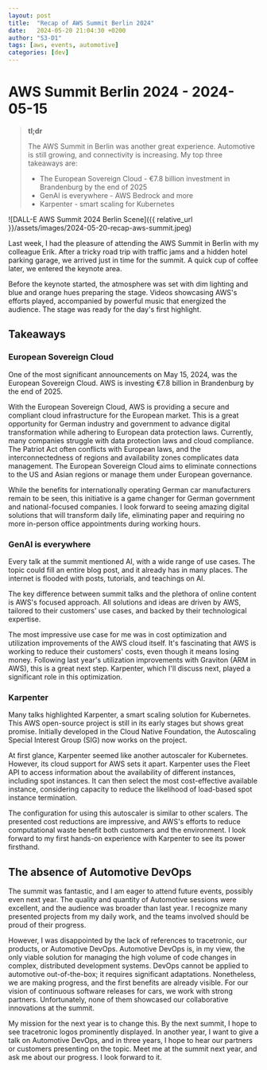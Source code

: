 ```yaml
---
layout: post
title:  "Recap of AWS Summit Berlin 2024"
date:   2024-05-20 21:04:30 +0200
author: "S3-D1"
tags: [aws, events, automotive]
categories: [dev]
---
```


# AWS Summit Berlin 2024 - 2024-05-15

> **tl;dr**
>
> The AWS Summit in Berlin was another great experience. Automotive is still growing, and connectivity is increasing. My top three takeaways are:
> - The European Sovereign Cloud - €7.8 billion investment in Brandenburg by the end of 2025
> - GenAI is everywhere - AWS Bedrock and more
> - Karpenter - smart scaling for Kubernetes

![DALL-E AWS Summit 2024 Berlin Scene]({{ relative_url }}/assets/images/2024-05-20-recap-aws-summit.jpeg)

Last week, I had the pleasure of attending the AWS Summit in Berlin with my colleague Erik. After a tricky road trip with traffic jams and a hidden hotel parking garage, we arrived just in time for the summit. A quick cup of coffee later, we entered the keynote
area.

Before the keynote started, the atmosphere was set with dim lighting and blue and orange hues preparing the stage. Videos showcasing AWS's efforts played, accompanied by powerful music that energized the audience. The stage was ready for the day's first highlight.

##  Takeaways
### European Sovereign Cloud
One of the most significant announcements on May 15, 2024, was the European Sovereign Cloud. AWS is investing €7.8 billion in Brandenburg by the end of 2025.

With the European Sovereign Cloud, AWS is providing a secure and compliant cloud infrastructure for the European market. This is a great opportunity for German industry and government to advance digital transformation while adhering to European data protection laws. Currently, many companies struggle with data protection laws and cloud compliance. The Patriot Act often conflicts with European laws, and the interconnectedness of regions and availability zones complicates data management. The European Sovereign Cloud aims to eliminate connections to the US and Asian regions or manage them under European governance.

While the benefits for internationally operating German car manufacturers remain to be seen, this initiative is a game changer for German government and national-focused companies. I look forward to seeing amazing digital solutions that will transform daily life, eliminating paper and requiring no more in-person office appointments during working hours.

### GenAI is everywhere
Every talk at the summit mentioned AI, with a wide range of use cases. The topic could fill an entire blog post, and it already has in many places. The internet is flooded with posts, tutorials, and teachings on AI.

The key difference between summit talks and the plethora of online content is AWS's focused approach. All solutions and ideas are driven by AWS, tailored to their customers' use cases, and backed by their technological expertise.

The most impressive use case for me was in cost optimization and utilization improvements of the AWS cloud itself. It's fascinating that AWS is working to reduce their customers' costs, even though it means losing money. Following last year's utilization improvements with Graviton (ARM in AWS), this is a great next step. Karpenter, which I'll discuss next, played a significant role in this optimization.

### Karpenter
Many talks highlighted Karpenter, a smart scaling solution for Kubernetes. This AWS open-source project is still in its early stages but shows great promise. Initially developed in the Cloud Native Foundation, the Autoscaling Special Interest Group (SIG) now works on the project.

At first glance, Karpenter seemed like another autoscaler for Kubernetes. However, its cloud support for AWS sets it apart. Karpenter uses the Fleet API to access information about the availability of different instances, including spot instances. It can then select the most cost-effective available instance, considering capacity to reduce the likelihood of load-based spot instance termination.

The configuration for using this autoscaler is similar to other scalers. The presented cost reductions are impressive, and AWS's efforts to reduce computational waste benefit both customers and the environment. I look forward to my first hands-on experience with Karpenter to see its power firsthand.

## The absence of Automotive DevOps
The summit was fantastic, and I am eager to attend future events, possibly even next year. The quality and quantity of Automotive sessions were excellent, and the audience was broader than last year. I recognize many presented projects from my daily work, and the teams involved should be proud of their progress.

However, I was disappointed by the lack of references to tracetronic, our products, or Automotive DevOps. Automotive DevOps is, in my view, the only viable solution for managing the high volume of code changes in complex, distributed development systems. DevOps cannot be applied to automotive out-of-the-box; it requires significant adaptations. Nonetheless, we are making progress, and the first benefits are already visible. For our vision of continuous software releases for cars, we work with strong partners. Unfortunately, none of them showcased our collaborative innovations at the summit.

My mission for the next year is to change this. By the next summit, I hope to see tracetronic logos prominently displayed. In another year, I want to give a talk on Automotive DevOps, and in three years, I hope to hear our partners or customers presenting on the topic. Meet me at the summit next year, and ask me about our progress. I look forward to it.

